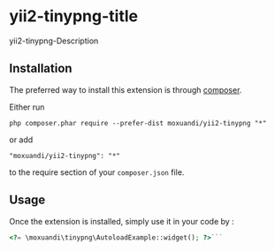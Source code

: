 yii2-tinypng-title
==================
yii2-tinypng-Description

Installation
------------

The preferred way to install this extension is through [composer](http://getcomposer.org/download/).

Either run

```
php composer.phar require --prefer-dist moxuandi/yii2-tinypng "*"
```

or add

```
"moxuandi/yii2-tinypng": "*"
```

to the require section of your `composer.json` file.


Usage
-----

Once the extension is installed, simply use it in your code by  :

```php
<?= \moxuandi\tinypng\AutoloadExample::widget(); ?>```